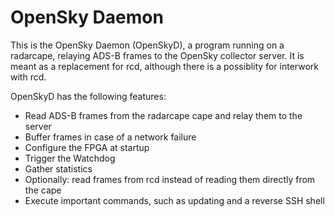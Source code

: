 # OpenSky Daemon
This is the OpenSky Daemon (OpenSkyD), a program running on a radarcape,
relaying ADS-B frames to the OpenSky collector server.
It is meant as a replacement for rcd, although there is a possiblity for
interwork with rcd.

OpenSkyD has the following features:
* Read ADS-B frames from the radarcape cape and relay them to the server
* Buffer frames in case of a network failure
* Configure the FPGA at startup
* Trigger the Watchdog
* Gather statistics
* Optionally: read frames from rcd instead of reading them directly from the
  cape
* Execute important commands, such as updating and a reverse SSH shell
